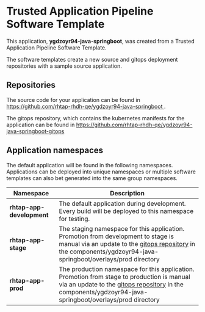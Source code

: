 # Trusted Application Pipeline Software Template

This application, **ygdzoyr94-java-springboot**, was created from a Trusted Application Pipeline Software Template.

The software templates create a new source and gitops deployment repositories with a sample source application. 

## Repositories

The source code for your application can be found in [https://github.com/rhtap-rhdh-qe/ygdzoyr94-java-springboot ](https://github.com/rhtap-rhdh-qe/ygdzoyr94-java-springboot ).
 
The gitops repository, which contains the kubernetes manifests for the application can be found in 
[https://github.com/rhtap-rhdh-qe/ygdzoyr94-java-springboot-gitops ](https://github.com/rhtap-rhdh-qe/ygdzoyr94-java-springboot-gitops ) 

## Application namespaces 

The default application will be found in the following namespaces. Applications can be deployed into unique namespaces or multiple software templates can also bet generated into the same group namespaces.  

|  Namespace   |  Description   |  
| -------- | -------- |   
| **rhtap-app-development** | The default application during development. Every build will be deployed to this namespace for testing. | 
| **rhtap-app-stage** | The staging namespace for this application. Promotion from development to stage is manual via an update to the [gitops repository](https://github.com/rhtap-rhdh-qe/ygdzoyr94-java-springboot-gitops ) in the components/ygdzoyr94-java-springboot/overlays/prod directory |  
| **rhtap-app-prod** | The production namespace for this application. Promotion from stage to production is manual via an update to the [gitops repository](https://github.com/rhtap-rhdh-qe/ygdzoyr94-java-springboot-gitops ) in the components/ygdzoyr94-java-springboot/overlays/prod directory | 
